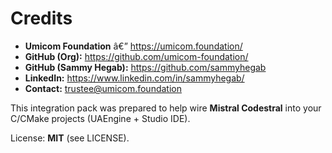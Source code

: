 ﻿# Credits

- **Umicom Foundation** â€” https://umicom.foundation/
- **GitHub (Org):** https://github.com/umicom-foundation/
- **GitHub (Sammy Hegab):** https://github.com/sammyhegab
- **LinkedIn:** https://www.linkedin.com/in/sammyhegab/
- **Contact:** trustee@umicom.foundation

This integration pack was prepared to help wire **Mistral Codestral** into your C/CMake projects (UAEngine + Studio IDE).

License: **MIT** (see LICENSE).
